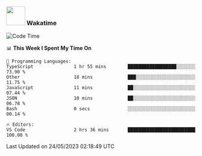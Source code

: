### <img src="https://media.giphy.com/media/VgCDAzcKvsR6OM0uWg/giphy.gif" width="50"> Wakatime

  <!--START_SECTION:waka-->
![Code Time](http://img.shields.io/badge/Code%20Time-1%2C411%20hrs%2052%20mins-blue)

📊 **This Week I Spent My Time On** 

```text
💬 Programming Languages: 
TypeScript               1 hr 55 mins        ██████████████████░░░░░░░   73.90 % 
Other                    18 mins             ███░░░░░░░░░░░░░░░░░░░░░░   11.75 % 
JavaScript               11 mins             ██░░░░░░░░░░░░░░░░░░░░░░░   07.44 % 
JSON                     10 mins             ██░░░░░░░░░░░░░░░░░░░░░░░   06.78 % 
Bash                     0 secs              ░░░░░░░░░░░░░░░░░░░░░░░░░   00.14 % 

🔥 Editors: 
VS Code                  2 hrs 36 mins       █████████████████████████   100.00 % 
```


 Last Updated on 24/05/2023 02:18:49 UTC
<!--END_SECTION:waka-->
